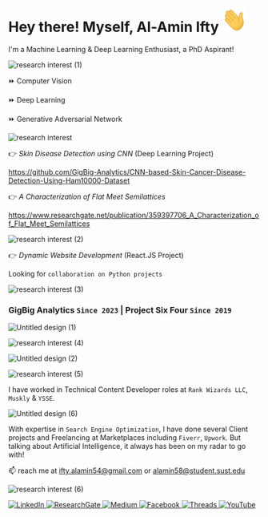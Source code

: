 # Hey there! Myself, Al-Amin Ifty <img src="https://raw.githubusercontent.com/ABSphreak/ABSphreak/master/gifs/Hi.gif" alt="LinkedIn" width="50" height="50">

I'm a Machine Learning & Deep Learning Enthusiast, a PhD Aspirant!
 
![research interest (1)](https://github.com/ifty54/ifty54/assets/31790027/80fb3122-fe90-421f-94f2-66b105650ca8)

⏩ Computer Vision

⏩ Deep Learning

⏩ Generative Adversarial Network

![research interest](https://github.com/ifty54/ifty54/assets/31790027/ec38c6ee-41e8-4562-af9d-360afe85abe6)

👉 _Skin Disease Detection using CNN_ (Deep Learning Project) 

https://github.com/GigBig-Analytics/CNN-based-Skin-Cancer-Disease-Detection-Using-Ham10000-Dataset
 
👉 _A Characterization of Flat Meet Semilattices_

https://www.researchgate.net/publication/359397706_A_Characterization_of_Flat_Meet_Semilattices 

![research interest (2)](https://github.com/ifty54/ifty54/assets/31790027/798b58fd-4f61-4329-a249-24cf105e364d)

👉 _Dynamic Website Development_ (React.JS Project)

Looking for `collaboration on Python projects`

![research interest (3)](https://github.com/ifty54/ifty54/assets/31790027/100d34f4-8136-4ae2-ba83-cdf3f2e31097)

### GigBig Analytics `Since 2023` | Project Six Four `Since 2019`

![Untitled design (1)](https://github.com/ifty54/ifty54/assets/31790027/c8642eed-bedc-4f0d-bf13-a1ea1e1f4f56)

![research interest (4)](https://github.com/ifty54/ifty54/assets/31790027/6a996ee7-8927-47f7-a800-7abf01f07f06)

![Untitled design (2)](https://github.com/ifty54/ifty54/assets/31790027/03715a12-2adc-4c80-90c4-132d8d3b058a)

![research interest (5)](https://github.com/ifty54/ifty54/assets/31790027/b54d2cbc-c0a4-4525-b147-a59d37106c27)

I have worked in Technical Content Developer roles at `Rank Wizards LLC`, `Muskly` & `YSSE`.

![Untitled design (6)](https://github.com/ifty54/ifty54/assets/31790027/0b0cabd8-32c3-4203-b77b-868ced49a814)

With expertise in `Search Engine Optimization`, I have done several Client projects and Freelancing at Marketplaces including `Fiverr`, `Upwork`. But talking about Artificial Intelligence, it always has been on my radar to go with!

📫 reach me at ifty.alamin54@gmail.com or alamin58@student.sust.edu

![research interest (6)](https://github.com/ifty54/ifty54/assets/31790027/c85e67d8-333b-42d4-97b8-52fd611db630)

<a href="https://www.linkedin.com/in/ifty54/">
  <img src="https://static-00.iconduck.com/assets.00/linkedin-icon-1024x1024-z5dvl47c.png" alt="LinkedIn" width="50" height="50">
</a>
<a href="https://www.researchgate.net/profile/Al-Amin-Ifty/">
  <img src="https://upload.wikimedia.org/wikipedia/commons/thumb/5/5e/ResearchGate_icon_SVG.svg/1200px-ResearchGate_icon_SVG.svg.png" alt="ResearchGate" width="50" height="50">
</a>
<a href="https://medium.com/@ifty54">
  <img src="https://cdn.icon-icons.com/icons2/3041/PNG/512/medium_logo_icon_189223.png" alt="Medium" width="50" height="50">
</a>
<a href="https://www.facebook.com/ifty.bd54">
  <img src="https://upload.wikimedia.org/wikipedia/en/thumb/0/04/Facebook_f_logo_%282021%29.svg/2048px-Facebook_f_logo_%282021%29.svg.png" alt="Facebook" width="50" height="50">
</a>
<a href="https://www.threads.net/@iift_ee">
  <img src="https://seeklogo.com/images/T/threads-by-instagram-logo-20008C5295-seeklogo.com.png?v=638243447960000000" alt="Threads" width="50" height="50">
</a>
<a href="https://www.youtube.com/channel/UCTjmyVg8VUgo7cUgzRHO9Kw">
  <img src="https://img.freepik.com/free-icon/youtube_318-183441.jpg" alt="YouTube" width="50" height="50">
</a>
